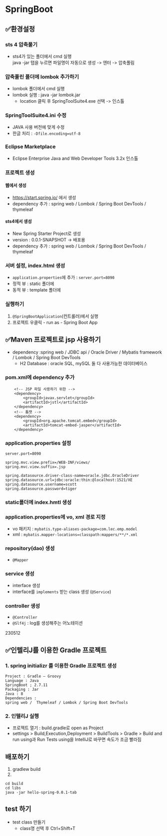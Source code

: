 # SpringBoot

## ✅환경설정
### sts 4 압축풀기
- sts4가 있는 폴더에서 cmd 실행  
 java -jar 탭을 누르면 파일명이 자동으로 생성 -> 엔터 -> 압축풀림

### 압축풀린 폴더에 lombok 추가하기 
- lombok 폴더에서 cmd 실행
- lombok 실행 : java -jar lombok.jar
	- location 클릭 후 SpringToolSuite4.exe 선택 -> 인스톨

### SpringToolSuite4.ini 수정
- JAVA 사용 버전에 맞게 수정
- 한글 처리 : `-Dfile.encoding=utf-8`

### Eclipse Marketplace 
- Eclipse Enterprise Java and Web Developer Tools 3.2x 인스톨

### 프로젝트 생성
#### 웹에서 생성
- https://start.spring.io/ 에서 생성
- dependency 추가 : spring web / Lombok / Spring Boot DevTools / thymeleaf

#### sts4에서 생성
- New Spring Starter Project로 생성
- version : 0.0.1-SNAPSHOT  -> 배포용
- dependency 추가 : spring web / Lombok / Spring Boot DevTools / thymeleaf

### 서버 설정, index.html 생성
- `application.properties`에 추가 : `server.port=8090`
- 정적 뷰 : static 폴더에
- 동적 뷰 : template 폴더에

### 실행하기
1. `@SpringBootApplication`(컨트롤러)에서 실행
2. 프로젝트 우클릭 - run as - Spring Boot App

## ✅Maven 프로젝트로 jsp 사용하기
- dependency :spring web /  JDBC api /  Oracle Driver / Mybatis framework   / Lombok / Spring Boot DevTools
	- H2 Database : oracle SQL, mySQL 둘 다 사용가능한 데이터베이스

### pom.xml에 dependency 추가
```
	<!-- JSP 파일 사용하기 위한 -->
	<dependency>
		<groupId>javax.servlet</groupId>
		<artifactId>jstl</artifactId>
	</dependency>
	<!-- 톰캣 -->
	<dependency>
		<groupId>org.apache.tomcat.embed</groupId>
		<artifactId>tomcat-embed-jasper</artifactId>
	</dependency>
```
### application.properties 설정
```
server.port=8090

spring.mvc.view.prefix=/WEB-INF/views/
spring.mvc.view.suffix=.jsp

spring.datasource.driver-class-name=oracle.jdbc.OracleDriver
spring.datasource.url=jdbc:oracle:thin:@localhost:1521/XE
spring.datasource.username=scott
spring.datasource.password=tiger
```

### static폴더에 index.hmtl 생성

### application.properties에 vo, xml 경로 지정
- vo 패키지 : `mybatis.type-aliases-package=com.lec.emp.model`
- xml : `mybatis.mapper-locations=classpath:mappers/**/*.xml`

### repository(dao) 생성
- `@Mapper`

### service  생성
- interface 생성
- interface를 `implements` 받는 class 생성 (`@Service`)
### controller 생성
- `@Controller`
- `@Slf4j` : log를 생성해주는 어노테이션

230512
## ✅인텔리J를 이용한 Gradle 프로젝트
### 1. spring initializr 를 이용한 Gradle 프로젝트 생성
```
Project : Gradle – Groovy
Language : Java
SpringBoot ; 2.7.11
Packaging : Jar
Java : 8
Dependencies : 
spring web /  Thymeleaf / Lombok / Spring Boot DevTools 
```

### 2. 인텔리J 실행
-	프로젝트 열기 : build.gradle로 open as Project
- settings > Build,Execution,Deployment > BuildTools > Gradle > Build and run using과 Run Tests using을 IntelliJ로 바꾸면 속도가 조금 빨라짐

## 배포하기
1. gradlew build
2. 
```
cd build
cd libs
java -jar hello-spring-0.0.1-tab
```

## test 하기
- test class 만들기
	- class명 선택 후 Ctrl+Shift+T
	